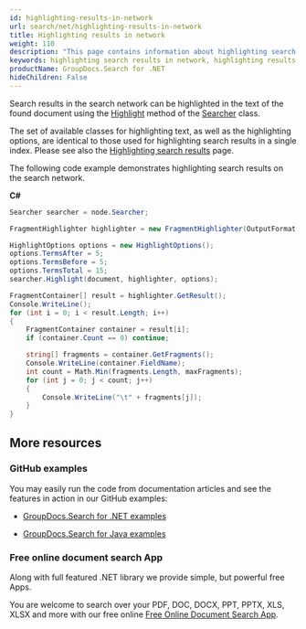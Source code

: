 ```yaml
---
id: highlighting-results-in-network
url: search/net/highlighting-results-in-network
title: Highlighting results in network
weight: 110
description: "This page contains information about highlighting search results in the search network."
keywords: highlighting search results in network, highlighting results in distributed index, highlighting results in search network
productName: GroupDocs.Search for .NET
hideChildren: False
---
```

Search results in the search network can be highlighted in the text of the found document using the [Highlight](https://reference.groupdocs.com/search/net/groupdocs.search.scaling/searcher/highlight/) method of the [Searcher](https://reference.groupdocs.com/search/net/groupdocs.search.scaling/searcher/) class.

The set of available classes for highlighting text, as well as the highlighting options, are identical to those used for highlighting search results in a single index. Please see also the [Highlighting search results](https://docs.groupdocs.com/search/net/highlighting-search-results/) page.

The following code example demonstrates highlighting search results on the search network.

**C#**

```csharp
Searcher searcher = node.Searcher;

FragmentHighlighter highlighter = new FragmentHighlighter(OutputFormat.PlainText);

HighlightOptions options = new HighlightOptions();
options.TermsAfter = 5;
options.TermsBefore = 5;
options.TermsTotal = 15;
searcher.Highlight(document, highlighter, options);

FragmentContainer[] result = highlighter.GetResult();
Console.WriteLine();
for (int i = 0; i < result.Length; i++)
{
    FragmentContainer container = result[i];
    if (container.Count == 0) continue;

    string[] fragments = container.GetFragments();
    Console.WriteLine(container.FieldName);
    int count = Math.Min(fragments.Length, maxFragments);
    for (int j = 0; j < count; j++)
    {
        Console.WriteLine("\t" + fragments[j]);
    }
}
```

## More resources

### GitHub examples

You may easily run the code from documentation articles and see the features in action in our GitHub examples:

*   [GroupDocs.Search for .NET examples](https://github.com/groupdocs-search/GroupDocs.Search-for-.NET)

*   [GroupDocs.Search for Java examples](https://github.com/groupdocs-search/GroupDocs.Search-for-Java)


### Free online document search App

Along with full featured .NET library we provide simple, but powerful free Apps.

You are welcome to search over your PDF, DOC, DOCX, PPT, PPTX, XLS, XLSX and more with our free online [Free Online Document Search App](https://products.groupdocs.app/search).
